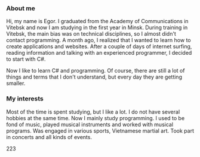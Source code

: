 ### About me

Hi, my name is Egor. I graduated from the Academy of Communications in Vitebsk and now I am studying in the first year in Minsk. During training in Vitebsk, the main bias was on technical disciplines, so I almost didn't contact programming.
A month ago, I realized that I wanted to learn how to create applications and websites. After a couple of days of internet surfing, reading information and talking with an experienced programmer, I decided to start with C#.

Now I like to learn C# and programming. Of course, there are still a lot of things and terms that I don't understand, but every day they are getting smaller.

### My interests

Most of the time is spent studying, but I like a lot. I do not have several hobbies at the same time. Now I mainly study programming. I used to be fond of music, played musical instruments and worked with musical programs. Was engaged in various sports, Vietnamese martial art. Took part in concerts and all kinds of events.

223
